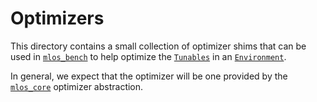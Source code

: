 # Optimizers

This directory contains a small collection of optimizer shims that can be used in [`mlos_bench`](../../../mlos_bench/) to help optimize the [`Tunables`](../tunables/) in an [`Environment`](../environments/).

In general, we expect that the optimizer will be one provided by the [`mlos_core`](../../../mlos_core/) optimizer abstraction.
